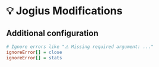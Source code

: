 # 💡 Jogius Modifications

## Additional configuration
```ini
# Ignore errors like "⚠ Missing required argument: ..."
ignoreError[] = close
ignoreError[] = stats
```
